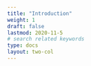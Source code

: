 ```yaml
---
title: "Introduction"
weight: 1
draft: false
lastmod: 2020-11-5
# search related keywords
type: docs
layout: two-col
---
```

